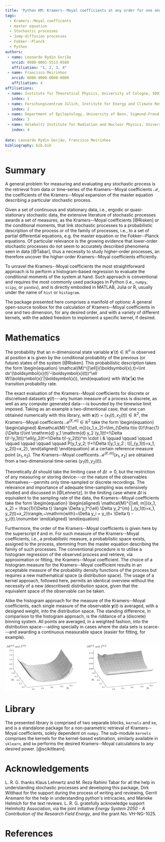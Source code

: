 ```yaml
---
title: 'Python KM: Kramers--Moyal coefficients at any order for one and two-dimensional stochastic processes'
tags:
  - Kramers--Moyal coefficents
  - master equation
  - Stochastic processes
  - Jump-diffusion processes
  - Fokker--Planck
  - Python
authors:
 - name: Leonardo Rydin Gorjão
   orcid: 0000-0001-5513-0580
   affiliation: "1, 2, 3, 4"
 - name: Francisco Meirinhos
   orcid: 0000-0000-0000-0000
   affiliation: 4
affiliations:
 - name: Institute for Theoretical Physics, University of Cologne, 50937~Köln, Germany
   index: 1
 - name: Forschungszentrum Jülich, Institute for Energy and Climate Research - Systems Analysis and Technology Evaluation (IEK-STE), 52428~J\"ulich, Germany
   index: 2
 - name: Department of Epileptology, University of Bonn, Sigmund-Freud-Straße 25, 53105 Bonn, Germany
   index: 3
 - name: Helmholtz Institute for Radiation and Nuclear Physics, University of Bonn, Nußallee~14--16, 53115~Bonn, Germany
   index: 4

date: Leonardo Rydin Gorjão, Francisco Meirinhos
bibliography: bib.bib
---
```


# Summary

A general problem for measuring and evaluating any stochastic process is the retrieval from data or time-series of the Kramers--Moyal coefficients $\mathcal{M}$, the coefficients of the Kramers--Moyal expansion of the master equation describing a particular stochastic process.

Given a set of continuous and stationary data, i.e., ergodic or quasi-stationary stochastic data, the extensive literature of stochastic processes awards a set of measures, as the Kramers--Moyal coefficients [@Risken] or the conditional moments, that link stochastic processes to a probabilistic description of the process or of the family of processes, i.e., to a set of partial differential equations, e.g. the master equation or the Fokker--Planck equations.
Of particular relevance is the growing evidence that lower-order stochastic processes do not seem to accurately described phenomena seen in data [@Tabar], thus a necessity to study higher-order processes, an therefore uncover the higher-order Kramers--Moyal coefficients efficiently.

To unravel the Kramers--Moyal coefficients the most straightforward approach is to perform a histogram-based regression to evaluate the conditional moments of the system at hand.
Such approach is conventional and requires the most commonly used packages in Python (i.e., `numpy`,  `scipy`, or `pandas`), and is directly embodied in MATLAB, Julia or R, usually under the name of `hist` or `histogram`.

The package presented here comprises a manifold of options: A general open-source toolbox for the calculation of Kramers--Moyal coefficients in one and two dimension, for any desired order, and with a variety of different kernels, with the added freedom to implement a specific kernel, if desired.

# Mathematics

The probability that an $n$-dimensional state variable $\boldsymbol{x}'(t)\in\mathbb{R}^n$ is observed at position $\boldsymbol{x}$ is given by the conditional probability of the previous (or future) states of the system [@Risken].
This probabilistic description takes the form
\begin{equation}
\mathcal{M}^{[\ell]}(\boldsymbol{x},t)=\int  dx'(\boldsymbol{x}(t)'-\boldsymbol{x}(t))^\ell W(\boldsymbol{x}'|\boldsymbol{x}),
\end{equation}
with $W(\boldsymbol{x}'|\boldsymbol{x})$ the transition probability rate.

The exact evaluation of the Kramers--Moyal coefficients for discrete or discretised datasets $\boldsymbol{y}(t)$---any human measure of a process is discrete, as well as any computer generated data---is bounded by the timewise limit imposed.
Taking as an example a two-dimentional case, that one can obtained numerically with this library, with $\boldsymbol{x}(t)=(x_1(t),x_2(t))\in\mathbb{R}^{2}$, the Kramers--Moyal coefficients $\mathcal{M}^{[\ell, m]}\in\mathbb{R}^{2}$ take the form
\begin{equation}
\begin{aligned}
&\mathcal{M}^{[\ell, m]}(x_1,x_2)=\lim_{\Delta t\to 0}\!\frac{1}{\Delta t}\int \mathrm{d} y_1 \mathrm{d} y_2 (y_1(t\!+\!\Delta t)\!-\!y_1(t))^\ell(y_2(t\!+\!\Delta t)\!-y_2(t))^m \cdot \\
& \qquad \qquad \qquad \qquad \qquad \qquad \qquad P(y_1,y_2; t\!+\!\Delta t|y_1,y_2 ; t)|_{y_1(t)=x_1, y_2(t)=x_2},
\end{aligned}
\end{equation}
at a certain reference measure point $(x_1,x_2)$. The Kramers--Moyal coefficents $\mathcal{M}^{[\ell, m]}(x_1,x_2)$ are obtained from a two-dimensional time-series $(y_1(t),y_2(t))$.

Theoretically $\Delta t$ should take the limiting case of $\Delta t \to 0$, but the restriction of any measuring or storing device---or the nature of the observables themselves---permits only time-sampled or discrete recordings.
The relevance and importance of adequate time-sampling was extensively studied and discussed in [@Lehnertz].
In the limiting case where $\Delta t$ is equivalent to the sampling rate of the data, the Kramers--Moyal coefficients take the form
\begin{equation}
\begin{aligned}
\mathcal{M}^{[\ell, m]}(x_1, x_2) = \frac{1}{\Delta t} \langle \Delta y_1^{\ell} \Delta y_2^{m} |_{y_1(t)=x_1, y_2(t)=x_2}\rangle,~\mathrm{with}~\Delta y_i =  y_i(t+ \Delta t) - y_i(t).\nonumber
\end{aligned}
\end{equation}

Furthermore, the order of the Kramers--Moyal coefficients is given here by the superscript $\ell$ and $m$.
For such measure of the Kramers--Moyal coefficients, i.e., a probabilistic measure, a probabilistic space exists, assigned to the process, stemming from the master equation describing the family of such processes.
The conventional procedure is to utilise a histogram regression of the observed process and retrieve, via approximation or fitting, the Kramers--Moyal coefficient.
The choice of a histogram measure for the Kramers--Moyal coefficient results in an acceptable measure of the probability density functions of the process but requires a new mathematical space (a distribution space).
The usage of a kernel approach, followed here, permits an identical overview without the necessity of a new (descritised) distribution space, given that the equivalent space of the observable can be taken.

Alike the histogram approach for the measure of the Kramers--Moyal coefficients, each single measure of the observable $\boldsymbol{y}(t)$ is averaged, with a designed weight, into the distribution space.
The standing difference, in comparison to the histogram approach, is the riddance of a (discrete) binning system.
All points are averaged, in a weighted fashion, into the distribution space---aiding specially in cases where the data sets is scarce---and awarding a continuous measurable space (easier for fitting, for example).

![Two exemplary two-dimensional Kramers--Moyal coefficients for a stochastic process were calculated with a package using a $n\times n = 440\times 440$ array. Plotted as well are the theoretical surfaces according to [@Anvari]. An asymmetric two-dimensional Epanechnikov kernel was employed [@Epanechnikov].](figure.png)

# Library
The presented library is comprised of two separate blocks, `kernels` and `km`, and is a standalone package for a non-parametric retrieval of Kramers--Moyal coefficients, solely dependent on `numpy`. The sub-module `kernels` comprises the kernels for the kernel-based estimation, similarly available in `sklearn`, and `km` performs the desired Kramers--Moyal calculations to any desired power. [@scikitlearn].

# Acknowledgements
L. R. G. thanks Klaus Lehnertz and M. Reza Rahimi Tabar for all the help in understanding stochastic processes and developing this package, Dirk Witthaut for the support during the process of writing and reviewing, Gerrit Ansmann for the help in understanding python's intricacies, and Marieke Helmich for the text reviews.
L. R. G. gratefully acknowledge support Helmholtz Association, via the joint initiative _Energy System 2050 - A Contribution of the Research Field Energy_, and the grant No. VH-NG-1025.

# References
